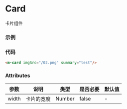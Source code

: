 # Card
卡片组件

### 示例
<m-card imgSrc="/02.png" summary="test"/>

### 代码
```html
<m-card imgSrc="/02.png" summary="test"/>
```

### Attributes
| 参数 | 说明 | 类型 | 是否必要 | 默认值 |
| --- | --- | --- | --- | --- | 
| width | 卡片的宽度 | Number | false | - |